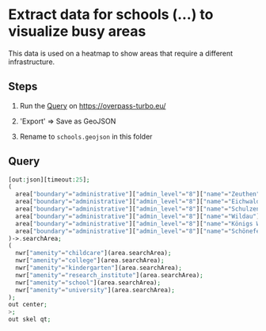 # Extract data for schools (…) to visualize busy areas

This data is used on a heatmap to show areas that require a different infrastructure.

## Steps

1. Run the [Query](#Query) on https://overpass-turbo.eu/

1. 'Export' => Save as GeoJSON

1. Rename to `schools.geojson` in this folder

## Query

```php
[out:json][timeout:25];
(
  area["boundary"="administrative"]["admin_level"="8"]["name"="Zeuthen"];
  area["boundary"="administrative"]["admin_level"="8"]["name"="Eichwalde"];
  area["boundary"="administrative"]["admin_level"="8"]["name"="Schulzendorf"];
  area["boundary"="administrative"]["admin_level"="8"]["name"="Wildau"];
  area["boundary"="administrative"]["admin_level"="8"]["name"="Königs Wusterhausen"];
  area["boundary"="administrative"]["admin_level"="8"]["name"="Schönefeld"];
)->.searchArea;
(
  nwr["amenity"="childcare"](area.searchArea);
  nwr["amenity"="college"](area.searchArea);
  nwr["amenity"="kindergarten"](area.searchArea);
  nwr["amenity"="research_institute"](area.searchArea);
  nwr["amenity"="school"](area.searchArea);
  nwr["amenity"="university"](area.searchArea);
);
out center;
>;
out skel qt;
```
